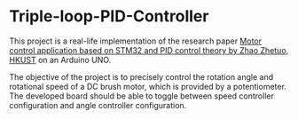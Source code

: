 # Triple-loop-PID-Controller
This project is a real-life implementation of the research paper [Motor control application based on STM32 and PID control theory by Zhao Zhetuo, HKUST](../) on an Arduino UNO.

The objective of the project is to precisely control the rotation angle and rotational speed of a DC brush motor, which is provided by a potentiometer. The developed board should be able to toggle between speed controller configuration and angle controller configuration.
